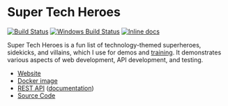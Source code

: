 Super Tech Heroes
============================
[![Build Status](https://api.travis-ci.org/James-Messinger/super-tech-heroes.svg?branch=master)](https://travis-ci.org/James-Messinger/super-tech-heroes)
[![Windows Build Status](https://ci.appveyor.com/api/projects/status/github/james-messinger/super-tech-heroes?svg=true&branch=master&failingText=Windows%20build%20failing&passingText=Windows%20build%20passing)](https://ci.appveyor.com/project/BigstickCarpet/super-tech-heroes/branch/master)
[![Inline docs](https://inch-ci.org/github/James-Messinger/super-tech-heroes.svg?branch=master&style=shields)](https://inch-ci.org/github/James-Messinger/super-tech-heroes)

Super Tech Heroes is a fun list of technology-themed superheroes, sidekicks, and villains, which I use for demos and [training](https://apitesting.jamesmessinger.com/). It demonstrates various aspects of web development, API development, and testing.

- [Website](https://heroes.jamesmessinger.com)
- [Docker image](https://hub.docker.com/r/jamesmessinger/super-tech-heroes/)
- [REST API](https://api.heroes.jamesmessinger.com) ([documentation](https://documenter.getpostman.com/view/220187/super-tech-heroes-api/77cf6KB))
- [Source Code](https://github.com/James-Messinger/super-tech-heroes)
